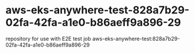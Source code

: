 # aws-eks-anywhere-test-828a7b29-02fa-42fa-a1e0-b86aeff9a896-29
repository for use with E2E test job aws-eks-anywhere-test:828a7b29-02fa-42fa-a1e0-b86aeff9a896-29
